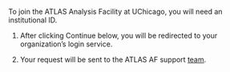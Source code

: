 To join the ATLAS Analysis Facility at UChicago, you will need an institutional ID.

1) After clicking Continue below, you will be redirected to your organization’s login service.

2) Your request will be sent to the ATLAS AF support
[team](atlas-connect-l@lists.bnl.gov).
